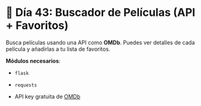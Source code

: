 # 📘 Día 43: Buscador de Películas (API + Favoritos)

Busca películas usando una API como **OMDb**. Puedes ver detalles de cada película y añadirlas a tu lista de favoritos.

**Módulos necesarios**:

- `flask`
    
- `requests`

- API key gratuita de [OMDb](https://www.omdbapi.com/)